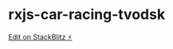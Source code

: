# rxjs-car-racing-tvodsk

[Edit on StackBlitz ⚡️](https://stackblitz.com/edit/rxjs-car-racing-tvodsk)